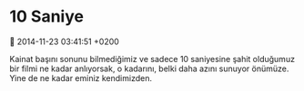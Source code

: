 10 Saniye
=========

:date: 2014-11-23 03:41:51 +0200

Kainat başını sonunu bilmediğimiz ve sadece 10 saniyesine şahit
olduğumuz bir filmi ne kadar anlıyorsak, o kadarını, belki daha azını
sunuyor önümüze. Yine de ne kadar eminiz kendimizden.
